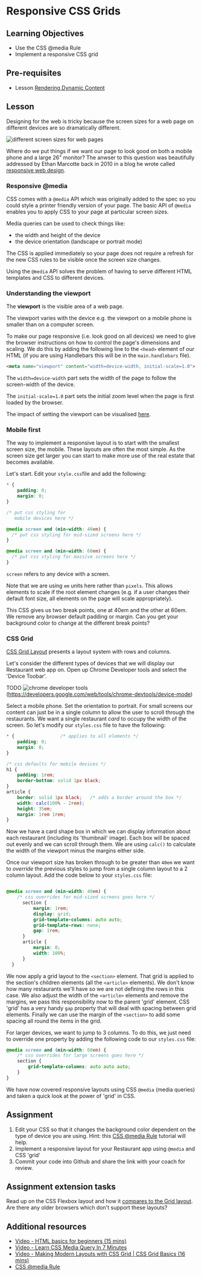 # Responsive CSS Grids

## Learning Objectives
* Use the CSS @media Rule
* Implement a responsive CSS grid

## Pre-requisites
* Lesson [Rendering Dynamic Content](/curriculum/Bootcamp/Unit-3-APIs_and_Dynamic_Content/0.3.3-Rendering_Dynamic_Content)

## Lesson
Designing for the web is tricky because the screen sizes for a web page on different devices are so dramatically different.

![different screen sizes for web pages](https://d1xzrcop0305fv.cloudfront.net/wp-content/uploads/2016/06/zymr-adaptive-responsive-design_3.jpg)

Where do we put things if we want our page to look good on both a mobile phone and a large 26" monitor? The anwser to this question was beautifully addressed by Ethan Marcotte back in 2010 in a blog he wrote called [responsive web design](https://alistapart.com/article/responsive-web-design/).

### Responsive @media

CSS comes with a `@media` API which was originally  added to the spec so you could style a printer friendly version of your page. The basic API of `@media` enables you to apply CSS to your page at particular screen sizes. 

Media queries can be used to check things like:
  * the width and height of the device
  * the device orientation (landscape or portrait mode)

The CSS is applied immediately so your page does not require a refresh for the new CSS rules to be visible once the screen size changes.

Using the `@media` API solves the problem of having to serve different HTML templates and CSS to different devices.

### Understanding the viewport
The <b>viewport</b> is the visible area of a web page.

The viewport varies with the device e.g. the viewport on a mobile phone is smaller than on a computer screen.

To make our page responsive (i.e. look good on all devices) we need to give the browser instructions on how to control the page's dimensions and scaling. We do this by adding the following line to the `<head>` element of our HTML (if you are using Handlebars this will be in the `main.handlebars` file). 

```html
<meta name="viewport" content="width=device-width, initial-scale=1.0">
```
The `width=device-width` part sets the width of the page to follow the screen-width of the device.

The `initial-scale=1.0` part sets the initial zoom level when the page is first loaded by the browser.

The impact of setting the viewport can be visualised [here](https://www.w3schools.com/css/css_rwd_viewport.asp).

### Mobile first
The way to implement a responsive layout is to start with the smallest screen size, the mobile. These layouts are often the most simple. As the screen size get larger you can start to make more use of the real estate that becomes available.

Let's start. Edit your `style.css`file and add the following:

```css
* {
    padding: 0;
    margin: 0;
}

/* put css styling for  
   mobile devices here */

@media screen and (min-width: 40em) {
  /* put css styling for mid-sized screens here */
}

@media screen and (min-width: 60em) {
  /* put css styling for massive screens here */
}
```
`screen` refers to any device with a screen.

Note that we are using `em` units here rather than `pixels`. This allows elements to scale if the root element changes (e.g. if a user changes their default font size, all elements on the page will scale appropriately).

This CSS gives us two break points, one at 40em and the other at 60em. We remove any browser default padding or margin. Can you get your background color to change at the different break points? 

### CSS Grid

[CSS Grid Layout](https://www.w3schools.com/css/css_grid.asp) presents a layout system with rows and columns.

Let's consider the different types of devices that we will display our Restaurant web app on. Open up Chrome Developer tools and select the 'Device Toobar'.

TODO
![chrome developer tools](https://developers.google.com/web/tools/chrome-devtools/device-mode/imgs/landscape.png)
(https://developers.google.com/web/tools/chrome-devtools/device-mode)

Select a mobile phone. Set the orientation to portrait. For small screens our content can just be in a single column to allow the user to scroll through the restaurants. We want a single restaurant <em>card</em> to occupy the width of the screen. So let's modify our `styles.css` file to have the following:

```css
* {                 /* applies to all elements */
    padding: 0;
    margin: 0;
}

/* css defaults for mobile devices */
h1 {
    padding: 1rem;
    border-bottom: solid 1px black;
}
article {
    border: solid 1px black;   /* adds a border around the box */
    width: calc(100% - 2rem);
    height: 35em;
    margin: 1rem 1rem;
}
```
Now we have a card shape box in which we can display information about each restaurant (including its 'thumbnail' image). Each box will be spaced out evenly and we can scroll through them. We are using `calc()` to calculate the width of the viewport minus the margins either side.

Once our viewport size has broken through to be greater than `40em` we want to <em>override</em> the previous styles to jump from a single column layout to a 2 column layout. Add the code below to your `styles.css` file:

```css

@media screen and (min-width: 40em) {
    /* css overrides for mid-sized screens goes here */
      section {
          margin: 1rem;
          display: grid;
          grid-template-columns: auto auto;
          grid-template-rows: none;
          gap: 1rem;
      }
      article {
          margin: 0;
          width: 100%;
      }
  }
```
We now apply a grid layout to the `<section>` element. That grid is applied to the section's children elements (all the `<article>` elements). We don't know how many restaurants we'll have so we are not defining the rows in this case. We also adjust the width of the `<article>` elements and remove the margins, we pass this responsibility now to the parent 'grid' element. CSS 'grid' has a very handy `gap` property that will deal with spacing between grid elements. Finally we can use the margin of the `<section>` to add some spacing all round the items in the grid.

For larger devices, we want to jump to 3 columns. To do this, we just need to override one property by adding the following code to our `styles.css` file:

```css
@media screen and (min-width: 60em) {
    /* css overrides for large screens goes here */
    section {
        grid-template-columns: auto auto auto;
    }
}
```

We have now covered responsive layouts using CSS `@media` (media queries) and taken a quick look at the power of 'grid' in CSS.

## Assignment
  1. Edit your CSS so that it changes the background color dependent on the type of device you are using. Hint: this [CSS @media Rule](https://www.w3schools.com/cssref/css3_pr_mediaquery.asp) tutorial will help.
  1. Implement a responsive layout for your Restaurant app using `@media` and CSS 'grid'
  1. Commit your code into Github and share the link with your coach for review.
  
## Assignment extension tasks
Read up on the CSS Flexbox layout and how it [compares to the Grid layout](https://developer.mozilla.org/en-US/docs/Web/CSS/CSS_Grid_Layout/Relationship_of_Grid_Layout#grid_and_flexbox). Are there any older browsers which don't support these layouts?

## Additional resources
   * [Video - HTML basics for beginners (15 mins)](https://www.freecodecamp.org/news/html-basics-for-beginners/)
   * [Video - Learn CSS Media Query In 7 Minutes](https://www.youtube.com/watch?v=yU7jJ3NbPdA) 
   * [Video - Making Modern Layouts with CSS Grid | CSS Grid Basics (16 mins)](https://www.youtube.com/watch?v=br-0i3U1VCA)
   * [CSS @media Rule](https://www.w3schools.com/cssref/css3_pr_mediaquery.asp) 
